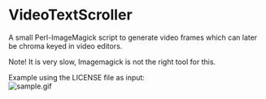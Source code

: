 # VideoTextScroller

A small Perl-ImageMagick script to generate video frames which can later be chroma keyed in video editors.

Note! It is very slow, Imagemagick is not the right tool for this.

Example using the LICENSE file as input:  
![sample.gif](https://github.com/RobotSigmund/VideoTextScroller/blob/76f10b89cedc63f64a58e94e57a1a975d7460eb1/sample.gif)


